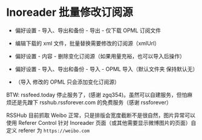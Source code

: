 # Inoreader 批量修改订阅源 

- 偏好设置 -  导入、导出和备份 - 导出 - 仅下载 OPML 订阅文件

- 编辑下载的 xml 文件，批量替换需要修改的订阅源（xmlUrl）

- 偏好设置 -  内容 - 删除变化订阅源（如果用量充裕，也可以导入后操作）

- 偏好设置 -  导入、导出和备份 - 导入 - OPML 导入（默认文件夹 保持默认无）

- （导入 修改的 OPML 只会添加变化订阅源）

BTW: rssfeed.today 停止服务了，(感谢 zgq354)。虽然可以自建服务，但怕麻烦还是先蹭下 rsshub.rssforever.com 的免费服务（感谢 rssforever）

RSSHub 目前抓取 Weibo 正常，只是排版会宽度截断不是很自然，图片异常可以使用 Referer Control 针对 Inoreader 页面（或其他需要显示微博图片的页面）自定义 referer 为 `https://weibo.com`

